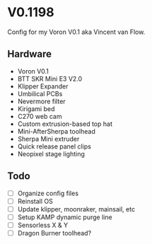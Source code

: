 V0.1198
===============

Config for my Voron V0.1 aka Vincent van Flow.

## Hardware

- Voron V0.1
- BTT SKR Mini E3 V2.0
- Klipper Expander
- Umbilical PCBs
- Nevermore filter
- Kirigami bed
- C270 web cam
- Custom extrusion-based top hat
- Mini-AfterSherpa toolhead
- Sherpa Mini extruder
- Quick release panel clips
- Neopixel stage lighting

## Todo

- [ ] Organize config files
- [ ] Reinstall OS
- [ ] Update klipper, moonraker, mainsail, etc
- [ ] Setup KAMP dynamic purge line
- [ ] Sensorless X & Y
- [ ] Dragon Burner toolhead?
